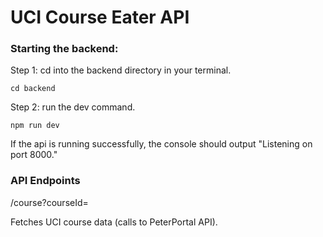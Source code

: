 # UCI Course Eater API

### Starting the backend:

Step 1: cd into the backend directory in your terminal.

```shell
cd backend
```

Step 2: run the dev command.

```shell
npm run dev
```

If the api is running successfully, the console should output "Listening on port 8000."

### API Endpoints

/course?courseId=<courseId>

Fetches UCI course data (calls to PeterPortal API).